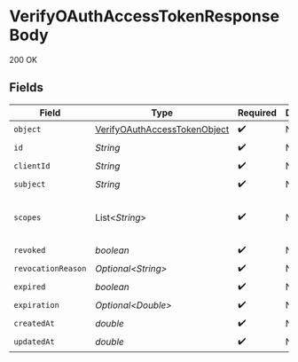 # VerifyOAuthAccessTokenResponseBody

200 OK


## Fields

| Field                                                                                   | Type                                                                                    | Required                                                                                | Description                                                                             | Example                                                                                 |
| --------------------------------------------------------------------------------------- | --------------------------------------------------------------------------------------- | --------------------------------------------------------------------------------------- | --------------------------------------------------------------------------------------- | --------------------------------------------------------------------------------------- |
| `object`                                                                                | [VerifyOAuthAccessTokenObject](../../models/operations/VerifyOAuthAccessTokenObject.md) | :heavy_check_mark:                                                                      | N/A                                                                                     | clerk_idp_oauth_access_token                                                            |
| `id`                                                                                    | *String*                                                                                | :heavy_check_mark:                                                                      | N/A                                                                                     | oat_0ef5a7a33d87ed87ee7954c845d80450                                                    |
| `clientId`                                                                              | *String*                                                                                | :heavy_check_mark:                                                                      | N/A                                                                                     | client_2xhFjEI5X2qWRvtV13BzSj8H6Dk                                                      |
| `subject`                                                                               | *String*                                                                                | :heavy_check_mark:                                                                      | N/A                                                                                     | user_2xhFjEI5X2qWRvtV13BzSj8H6Dk                                                        |
| `scopes`                                                                                | List\<*String*>                                                                         | :heavy_check_mark:                                                                      | N/A                                                                                     | [<br/>"read",<br/>"write"<br/>]                                                         |
| `revoked`                                                                               | *boolean*                                                                               | :heavy_check_mark:                                                                      | N/A                                                                                     | false                                                                                   |
| `revocationReason`                                                                      | *Optional\<String>*                                                                     | :heavy_check_mark:                                                                      | N/A                                                                                     | Revoked by user                                                                         |
| `expired`                                                                               | *boolean*                                                                               | :heavy_check_mark:                                                                      | N/A                                                                                     | false                                                                                   |
| `expiration`                                                                            | *Optional\<Double>*                                                                     | :heavy_check_mark:                                                                      | N/A                                                                                     | 1716883200                                                                              |
| `createdAt`                                                                             | *double*                                                                                | :heavy_check_mark:                                                                      | N/A                                                                                     | 1716883200                                                                              |
| `updatedAt`                                                                             | *double*                                                                                | :heavy_check_mark:                                                                      | N/A                                                                                     | 1716883200                                                                              |